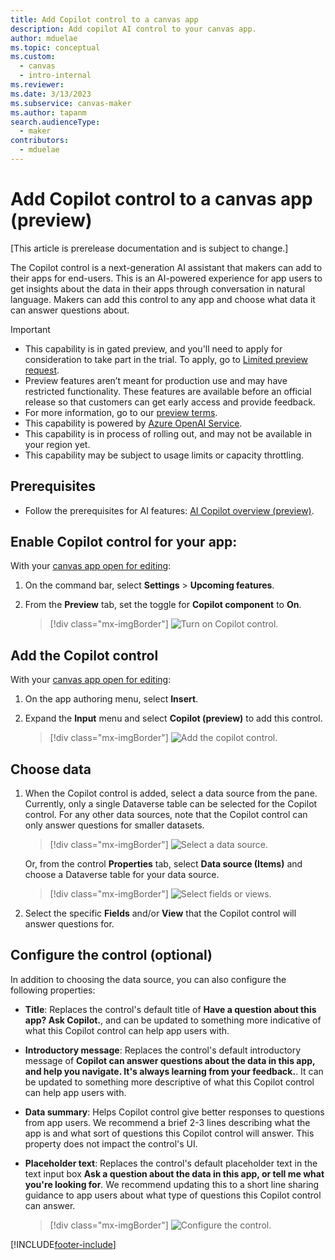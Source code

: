 ```yaml
---
title: Add Copilot control to a canvas app
description: Add copilot AI control to your canvas app.
author: mduelae
ms.topic: conceptual
ms.custom: 
  - canvas
  - intro-internal
ms.reviewer: 
ms.date: 3/13/2023
ms.subservice: canvas-maker
ms.author: tapanm
search.audienceType: 
  - maker
contributors:
  - mduelae
---
```


# Add Copilot control to a canvas app (preview)

[This article is prerelease documentation and is subject to change.]

The Copilot control is a next-generation AI assistant that makers can add to their apps for end-users. This is an AI-powered experience for app users to get insights about the data in their apps through conversation in natural language. Makers can add this control to any app and choose what data it can answer questions about.

> [!IMPORTANT]
> - This capability is in gated preview, and you'll need to apply for consideration to take part in the trial. To apply, go to [Limited preview request](https://go.microsoft.com/fwlink/?linkid=2227838).
> - Preview features aren’t meant for production use and may have restricted functionality. These features are available before an official release so that customers can get early access and provide feedback.
> - For more information, go to our [preview terms](https://go.microsoft.com/fwlink/?linkid=2189520).
> - This capability is powered by [ Azure OpenAI Service](/azure/cognitive-services/openai/overview).
> - This capability is in process of rolling out, and may not be available in your region yet.
> - This capability  may be subject to usage limits or capacity throttling.


## Prerequisites

- Follow the prerequisites for AI features: [AI Copilot overview (preview)](ai-overview.md).


## Enable Copilot control for your app:

With your [canvas app open for editing](edit-app.md):

1. On the command bar, select **Settings** > **Upcoming features**.
2. From the **Preview** tab, set the toggle for **Copilot component** to **On**.

   > [!div class="mx-imgBorder"]
   > ![Turn on Copilot control.](media/copilot/copilot-1.png)

## Add the Copilot control

With your [canvas app open for editing](edit-app.md):

1. On the app authoring menu, select **Insert**.
2. Expand the **Input** menu and select **Copilot (preview)** to add this control.

   > [!div class="mx-imgBorder"]
   > ![Add the copilot control.](media/copilot/Copilot-Insert-menu.png)

## Choose data

1. When the Copilot control is added, select a data source from the pane. Currently, only a single Dataverse table can be selected for the Copilot control. For any other data sources, note that the Copilot control can only answer questions for smaller datasets.

   > [!div class="mx-imgBorder"]
   > ![Select a data source.](media/copilot/copilot-3.png)

   Or, from the control **Properties** tab, select **Data source (Items)** and choose a Dataverse table for your data source.
   > [!div class="mx-imgBorder"]
   > ![Select fields or views.](media/copilot/Copilot-choose-data-properties.png)
   

2. Select the specific **Fields** and/or **View** that the Copilot control will answer questions for.


## Configure the control (optional)

In addition to choosing the data source, you can also configure the following properties:

- **Title**: Replaces the control's default title of **Have a question about this app? Ask Copilot.**, and can be updated to something more indicative of what this Copilot control can help app users with.

- **Introductory message**: Replaces the control's default introductory message of **Copilot can answer questions about the data in this app, and help you navigate. It's always learning from your feedback.**. It can be updated to something more descriptive of what this Copilot control can help app users with.

- **Data summary**: Helps Copilot control give better responses to questions from app users. We recommend a brief 2-3 lines describing what the app is and what sort of questions this Copilot control will answer. This property does not impact the control's UI.

- **Placeholder text**: Replaces the control's default placeholder text in the text input box **Ask a question about the data in this app, or tell me what you're looking for**. We recommend updating this to a short line sharing guidance to app users about what type of questions this Copilot control can answer.

   > [!div class="mx-imgBorder"]
   > ![Configure the control.](media/copilot/Updated-Copilot-properties.png)









[!INCLUDE[footer-include](../../includes/footer-banner.md)]
